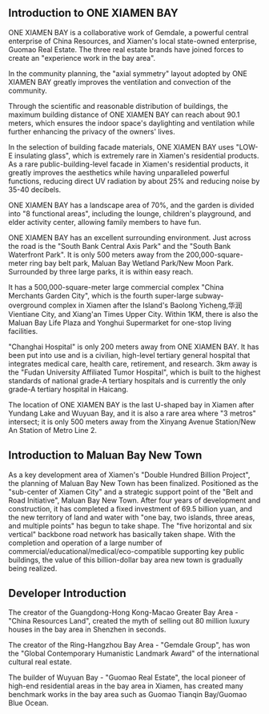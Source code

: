 ## Introduction to ONE XIAMEN BAY

ONE XIAMEN BAY is a collaborative work of Gemdale, a powerful central enterprise of China Resources, and Xiamen's local state-owned enterprise, Guomao Real Estate. The three real estate brands have joined forces to create an "experience work in the bay area".

In the community planning, the "axial symmetry" layout adopted by ONE XIAMEN BAY greatly improves the ventilation and convection of the community.

Through the scientific and reasonable distribution of buildings, the maximum building distance of ONE XIAMEN BAY can reach about 90.1 meters, which ensures the indoor space's daylighting and ventilation while further enhancing the privacy of the owners' lives.

In the selection of building facade materials, ONE XIAMEN BAY uses "LOW-E insulating glass", which is extremely rare in Xiamen's residential products. As a rare public-building-level facade in Xiamen's residential products, it greatly improves the aesthetics while having unparalleled powerful functions, reducing direct UV radiation by about 25% and reducing noise by 35-40 decibels.

ONE XIAMEN BAY has a landscape area of 70%, and the garden is divided into "8 functional areas", including the lounge, children's playground, and elder activity center, allowing family members to have fun.

ONE XIAMEN BAY has an excellent surrounding environment. Just across the road is the "South Bank Central Axis Park" and the "South Bank Waterfront Park". It is only 500 meters away from the 200,000-square-meter ring bay belt park, Maluan Bay Wetland Park/New Moon Park. Surrounded by three large parks, it is within easy reach.

It has a 500,000-square-meter large commercial complex "China Merchants Garden City", which is the fourth super-large subway-overground complex in Xiamen after the Island's Baolong Yicheng,华润 Vientiane City, and Xiang'an Times Upper City. Within 1KM, there is also the Maluan Bay Life Plaza and Yonghui Supermarket for one-stop living facilities.

"Changhai Hospital" is only 200 meters away from ONE XIAMEN BAY. It has been put into use and is a civilian, high-level tertiary general hospital that integrates medical care, health care, retirement, and research. 3km away is the "Fudan University Affiliated Tumor Hospital", which is built to the highest standards of national grade-A tertiary hospitals and is currently the only grade-A tertiary hospital in Haicang.

The location of ONE XIAMEN BAY is the last U-shaped bay in Xiamen after Yundang Lake and Wuyuan Bay, and it is also a rare area where "3 metros" intersect; it is only 500 meters away from the Xinyang Avenue Station/New An Station of Metro Line 2.

## Introduction to Maluan Bay New Town

As a key development area of Xiamen's "Double Hundred Billion Project", the planning of Maluan Bay New Town has been finalized. Positioned as the "sub-center of Xiamen City" and a strategic support point of the "Belt and Road Initiative", Maluan Bay New Town. After four years of development and construction, it has completed a fixed investment of 69.5 billion yuan, and the new territory of land and water with "one bay, two islands, three areas, and multiple points" has begun to take shape. The "five horizontal and six vertical" backbone road network has basically taken shape. With the completion and operation of a large number of commercial/educational/medical/eco-compatible supporting key public buildings, the value of this billion-dollar bay area new town is gradually being realized.

## Developer Introduction
The creator of the Guangdong-Hong Kong-Macao Greater Bay Area - "China Resources Land", created the myth of selling out 80 million luxury houses in the bay area in Shenzhen in seconds.

The creator of the Ring-Hangzhou Bay Area - "Gemdale Group", has won the "Global Contemporary Humanistic Landmark Award" of the international cultural real estate.

The builder of Wuyuan Bay - "Guomao Real Estate", the local pioneer of high-end residential areas in the bay area in Xiamen, has created many benchmark works in the bay area such as Guomao Tianqin Bay/Guomao Blue Ocean.